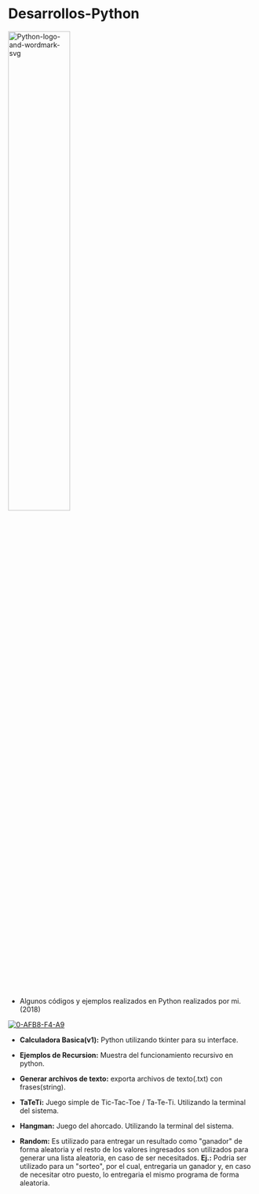 # Desarrollos-Python

<a href="https://www.linkedin.com/in/acostasimon"><img src="https://i.ibb.co/7Ngvcjw/Python-logo-and-wordmark-svg.png" width="50%" height="50%" alt="Python-logo-and-wordmark-svg" border="0"></a>

- Algunos códigos y ejemplos realizados en Python realizados por mi. (2018)

<a href="https://www.linkedin.com/in/acostasimon"><img src="https://i.ibb.co/rFV3Mpv/0-AFB8-F4-A9.png" alt="0-AFB8-F4-A9" border="0"></a>

- **Calculadora Basica(v1):** Python utilizando tkinter para su interface.

- **Ejemplos de Recursion:** Muestra del funcionamiento recursivo en python.

- **Generar archivos de texto:** exporta archivos de texto(.txt) con frases(string).

- **TaTeTi:** Juego simple de Tic-Tac-Toe / Ta-Te-Ti. Utilizando la terminal del sistema.

- **Hangman:** Juego del ahorcado. Utilizando la terminal del sistema.

- **Random:** Es utilizado para entregar un resultado como "ganador" de forma aleatoria y el resto de los valores ingresados son utilizados para generar una lista aleatoria, en caso de ser necesitados. **Ej.:** Podria ser utilizado para un "sorteo", por el cual, entregaria un ganador y, en caso de necesitar otro puesto, lo entregaria el mismo programa de forma aleatoria.
